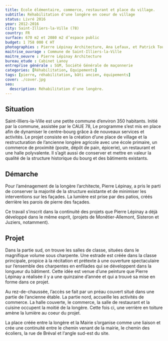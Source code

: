 ```yaml
---
title: Ecole élémentaire, commerce, restaurant et place du village.
subtitle: Réhabilitation d'une longère en coeur de village
status: Livré 2016
year: 2012-2016
city: Saint-Illiers-la-Ville (78) 
country: FR
surface: 670 m2 et 2080 m2 d’espace public
budget: 1 758 000 € HT
photographies : Pierre Lépinay Architecture, Ana Lefaux, et Patrick Tourneboeuf pour les photographies de maquettes
maitrise_ouvrage : Commune de Saint-Illiers-la-Ville
maitre_oeuvre : Pierre Lépinay Architecture
bureau_etude : Cabinet Lanoy
entreprise générale : SGM, Société Générale de maçonnerie 
categories: [Réhabilitation, Equipements]
tags: [pierre, réhabilitation, bâti ancien, équipements]
cover: ./cover.jpg
seo:
  description: Réhabilitation d'une longère.
---
```


## Situation 
Saint-Illiers-la-Ville est une petite commune d’environ 350 habitants. Initié par la commune, assistée par le CAUE 78, Le programme s’est mis en place afin de dynamiser le centre-bourg grâce à de nouveaux services et activités.
Le projet consiste en la création d’une place de village et la restructuration de l’ancienne longère agricole avec une école primaire, un commerce de proximité (poste, dépôt de pain, épicerie), un restaurant et une halle polyvalente. 
Il s’agit aussi de conserver et mettre en valeur la qualité de la structure historique du bourg et des bâtiments existants. 

## Démarche

Pour l’aménagement de la longère l’architecte, Pierre Lépinay, a pris le parti de conserver la majorité de la structure existante et de minimiser les interventions sur les façades. La lumière est prise par des patios, créés derrière les parois de pierre des façades.

Ce travail s’inscrit dans la continuité des projets que Pierre Lépinay a déjà développé dans le même esprit, (projets de Monêtier-Allemont, Sisteron et Juziers, notamment).

## Projet

Dans la partie sud, on trouve les salles de classe, situées dans le magnifique volume sous charpente. 
Une estrade est créée dans la classe principale, propice à la récitation et prétexte à une ouverture spectaculaire sur l’ensemble des charpentes en enfilades qui se développent dans la longueur du bâtiment. Cette idée est venue d’une peinture que Pierre Lépinay a réalisée il y a une quinzaine d’année et qui a trouvé sa mise en forme dans ce projet.

Au rez-de-chaussée, l’accès se fait par un préau couvert situé dans une partie de l’ancienne étable. 
La partie nord, accueille les activités de commerce. La halle couverte, le commerce, la salle de restaurant et la cuisine occupent la moitié de la longère. Cette fois ci, une verrière en toiture amène la lumière au coeur du projet.

La place créée entre la longère et la Mairie s’organise comme une liaison et crée une continuité entre le chemin venant de la mairie, le chemin des écoliers, la rue de Bréval et l‘angle sud-est du site.

